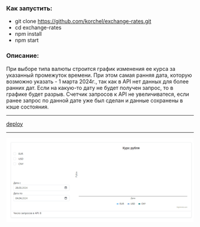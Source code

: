 ### Как запустить:  

* git clone https://github.com/korchel/exchange-rates.git
* cd exchange-rates
* npm install
* npm start
  
### Описание:
При выборе типа валюты строится график изменения ее курса за указанный промежуток времени. При этом самая ранняя дата, которую возможно указать - 1 марта 2024г., так как в API нет данных для более ранних дат. Если на какую-то дату не будет получен запрос, то в графике будет разрыв.
Счетчик запросов к API не увеличиватеся, если ранее запрос по данной дате уже был сделан и данные сохранены в кэше состояния.
_____

[deploy](https://exchange-rates-7vm0eug5j-korchels-projects.vercel.app/)
_____

![gif](exchange-rates.gif)
